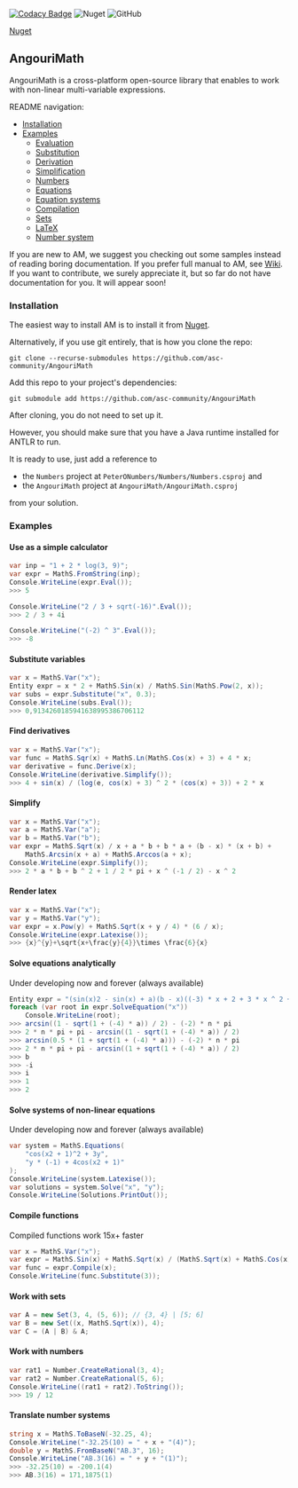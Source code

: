 [![Codacy Badge](https://api.codacy.com/project/badge/Grade/1e172cdf699645b59567032dd1ae5cab)](https://www.codacy.com/manual/Angourisoft/MathS?utm_source=github.com&amp;utm_medium=referral&amp;utm_content=Angourisoft/MathS&amp;utm_campaign=Badge_Grade)
![Nuget](https://img.shields.io/nuget/dt/AngouriMath?color=blue&label=NuGet%20installs&logoColor=blue)
![GitHub](https://img.shields.io/github/license/AngouriSoft/MathS?color=purple)

[Nuget](https://www.nuget.org/packages/AngouriMath "Link to .NET package repository")

## AngouriMath
AngouriMath is a cross-platform open-source library that enables to work with non-linear 
multi-variable expressions.

README navigation:
- [Installation](#inst)
- [Examples](#exam)
  - [Evaluation](#eval)
  - [Substitution](#subs)
  - [Derivation](#deri)
  - [Simplification](#simp)
  - [Numbers](#numb)
  - [Equations](#equa)
  - [Equation systems](#eqsys)
  - [Compilation](#comp)
  - [Sets](#sets)
  - [LaTeX](#late)
  - [Number system](#numsys)

If you are new to AM, we suggest you checking out some samples instead of reading boring 
documentation. If you prefer full manual to AM, see [Wiki](https://github.com/asc-community/AngouriMath/wiki).
If you want to contribute, we surely appreciate it, but so far do not have documentation for
you. It will appear soon!

### <a name="inst"></a>Installation

The easiest way to install AM is to install it from 
[Nuget](https://www.nuget.org/packages/AngouriMath "Link to .NET package repository").

Alternatively, if you use git entirely, that is how you clone the repo:
```
git clone --recurse-submodules https://github.com/asc-community/AngouriMath
```
Add this repo to your project's dependencies:
```
git submodule add https://github.com/asc-community/AngouriMath
```
After cloning, you do not need to set up it.

However, you should make sure that you have a Java runtime installed for ANTLR to run.

It is ready to use, just add a reference to
- the `Numbers` project at `PeterONumbers/Numbers/Numbers.csproj` and
- the `AngouriMath` project at `AngouriMath/AngouriMath.csproj`

from your solution.

### <a name="exam"></a>Examples

#### <a name="eval"></a>Use as a simple calculator
```cs
var inp = "1 + 2 * log(3, 9)";
var expr = MathS.FromString(inp);
Console.WriteLine(expr.Eval());
>>> 5
```

```cs
Console.WriteLine("2 / 3 + sqrt(-16)".Eval());
>>> 2 / 3 + 4i
```

```cs
Console.WriteLine("(-2) ^ 3".Eval());
>>> -8
```

#### <a name="subs"></a>Substitute variables
```cs
var x = MathS.Var("x");
Entity expr = x * 2 + MathS.Sin(x) / MathS.Sin(MathS.Pow(2, x));
var subs = expr.Substitute("x", 0.3);
Console.WriteLine(subs.Eval());
>>> 0,9134260185941638995386706112
```

#### <a name="deri"></a>Find derivatives
```cs
var x = MathS.Var("x");
var func = MathS.Sqr(x) + MathS.Ln(MathS.Cos(x) + 3) + 4 * x;
var derivative = func.Derive(x);
Console.WriteLine(derivative.Simplify());
>>> 4 + sin(x) / (log(e, cos(x) + 3) ^ 2 * (cos(x) + 3)) + 2 * x
```

#### <a name="simp"></a>Simplify
```cs
var x = MathS.Var("x");
var a = MathS.Var("a");
var b = MathS.Var("b");
var expr = MathS.Sqrt(x) / x + a * b + b * a + (b - x) * (x + b) + 
    MathS.Arcsin(x + a) + MathS.Arccos(a + x);
Console.WriteLine(expr.Simplify());
>>> 2 * a * b + b ^ 2 + 1 / 2 * pi + x ^ (-1 / 2) - x ^ 2
```

#### <a name="late"></a>Render latex
```cs
var x = MathS.Var("x");
var y = MathS.Var("y");
var expr = x.Pow(y) + MathS.Sqrt(x + y / 4) * (6 / x);
Console.WriteLine(expr.Latexise());
>>> {x}^{y}+\sqrt{x+\frac{y}{4}}\times \frac{6}{x}
```

#### <a name="equa"></a>Solve equations analytically
Under developing now and forever (always available)
```cs
Entity expr = "(sin(x)2 - sin(x) + a)(b - x)((-3) * x + 2 + 3 * x ^ 2 + (x + (-3)) * x ^ 3)";
foreach (var root in expr.SolveEquation("x"))
    Console.WriteLine(root);
>>> arcsin((1 - sqrt(1 + (-4) * a)) / 2) - (-2) * n * pi
>>> 2 * n * pi + pi - arcsin((1 - sqrt(1 + (-4) * a)) / 2)
>>> arcsin(0.5 * (1 + sqrt(1 + (-4) * a))) - (-2) * n * pi
>>> 2 * n * pi + pi - arcsin((1 + sqrt(1 + (-4) * a)) / 2)
>>> b
>>> -i
>>> i
>>> 1
>>> 2
```

#### <a name="eqsys"></a>Solve systems of non-linear equations
Under developing now and forever (always available)
```cs
var system = MathS.Equations(
    "cos(x2 + 1)^2 + 3y",
    "y * (-1) + 4cos(x2 + 1)"
);
Console.WriteLine(system.Latexise());
var solutions = system.Solve("x", "y");
Console.WriteLine(Solutions.PrintOut());
```

#### <a name="comp"></a>Compile functions
Compiled functions work 15x+ faster
```cs
var x = MathS.Var("x");
var expr = MathS.Sin(x) + MathS.Sqrt(x) / (MathS.Sqrt(x) + MathS.Cos(x)) + MathS.Pow(x, 3);
var func = expr.Compile(x);
Console.WriteLine(func.Substitute(3));
```

#### <a name="sets"></a>Work with sets
```cs
var A = new Set(3, 4, (5, 6)); // {3, 4} | [5; 6]
var B = new Set((x, MathS.Sqrt(x)), 4);
var C = (A | B) & A;
```

#### <a name="numb"></a>Work with numbers
```cs
var rat1 = Number.CreateRational(3, 4);
var rat2 = Number.CreateRational(5, 6);
Console.WriteLine((rat1 + rat2).ToString());
>>> 19 / 12
```

#### <a name="numsys"></a>Translate number systems
```cs
string x = MathS.ToBaseN(-32.25, 4);
Console.WriteLine("-32.25(10) = " + x + "(4)");
double y = MathS.FromBaseN("AB.3", 16);
Console.WriteLine("AB.3(16) = " + y + "(1)");
>>> -32.25(10) = -200.1(4)
>>> AB.3(16) = 171,1875(1)
```
